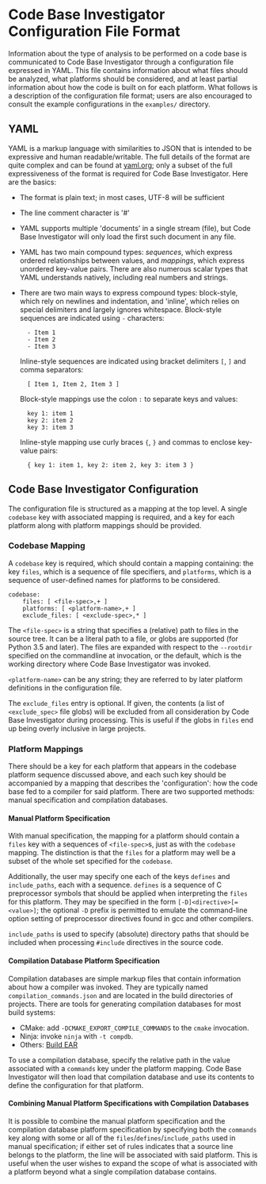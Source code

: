 Code Base Investigator Configuration File Format
================================================

Information about the type of analysis to be performed on a code base is communicated to Code Base Investigator through a configuration file expressed in YAML. This file contains information about what files should be analyzed, what platforms should be considered, and at least partial information about how the code is built on for each platform. What follows is a description of the configuration file format; users are also encouraged to consult the example configurations in the `examples/` directory.

## YAML

YAML is a markup language with similarities to JSON that is intended to be expressive and human readable/writable. The full details of the format are quite complex and can be found at [yaml.org](https://yaml.org/); only a subset of the full expressiveness of the format is required for Code Base Investigator. Here are the basics:

- The format is plain text; in most cases, UTF-8 will be sufficient
- The line comment character is '#'
- YAML supports multiple 'documents' in a single stream (file), but Code Base Investigator will only load the first such document in any file.
- YAML has two main compound types: _sequences_, which express ordered relationships between values, and _mappings_, which express unordered key-value pairs. There are also numerous scalar types that YAML understands natively, including real numbers and strings.
- There are two main ways to express compound types: block-style, which rely on newlines and indentation, and 'inline', which relies on special delimiters and largely ignores whitespace.
  Block-style sequences are indicated using `-` characters:

        - Item 1
        - Item 2
        - Item 3

  Inline-style sequences are indicated using bracket delimiters `[`, `]` and comma separators:

        [ Item 1, Item 2, Item 3 ]

  Block-style mappings use the colon `:` to separate keys and values:

        key 1: item 1
        key 2: item 2
        key 3: item 3

  Inline-style mapping use curly braces `{`, `}` and commas to enclose key-value pairs:

        { key 1: item 1, key 2: item 2, key 3: item 3 }

## Code Base Investigator Configuration

The configuration file is structured as a mapping at the top level. A single `codebase` key with associated mapping is required, and a key for each platform along with platform mappings should be provided.

### Codebase Mapping

A `codebase` key is required, which should contain a mapping containing: the key `files`, which is a sequence of file specifiers, and `platforms`, which is a sequence of user-defined names for platforms to be considered.

    codebase:
        files: [ <file-spec>,+ ]
        platforms: [ <platform-name>,+ ]
        exclude_files: [ <exclude-spec>,* ]

The `<file-spec>` is a string that specifies a (relative) path to files in the source tree. It can be a literal path to a file, or globs are supported (for Python 3.5 and later).  The files are expanded with respect to the `--rootdir` specified on the commandline at invocation, or the default, which is the working directory where Code Base Investigator was invoked.

`<platform-name>` can be any string; they are referred to by later platform definitions in the configuration file.

The `exclude_files` entry is optional. If given, the contents (a list of `<exclude_spec>` file globs) will be excluded from all consideration by Code Base Investigator during processing. This is useful if the globs in `files` end up being overly inclusive in large projects.

### Platform Mappings

There should be a key for each platform that appears in the codebase platform sequence discussed above, and each such key should be accompanied by a mapping that describes the 'configuration': how the code base fed to a compiler for said platform. There are two supported methods: manual specification and compilation databases.

#### Manual Platform Specification

With manual specification, the mapping for a platform should contain a `files` key with a sequences of `<file-spec>`s, just as with the `codebase` mapping. The distinction is that the `files` for a platform may well be a subset of the whole set specified for the `codebase`.

Additionally, the user may specify one each of the keys `defines` and `include_paths`, each with a sequence. `defines` is a sequence of C preprocessor symbols that should be applied when interpreting the `files` for this platform. They may be specified in the form `[-D]<directive>[=<value>]`; the optional `-D` prefix is permitted to emulate the command-line option setting of preprocessor directives found in gcc and other compilers.

`include_paths` is used to specify (absolute) directory paths that should be included when processing `#include` directives in the source code.

#### Compilation Database Platform Specification

Compilation databases are simple markup files that contain information about how a compiler was invoked. They are typically named `compilation_commands.json` and are located in the build directories of projects. There are tools for generating compilation databases for most build systems:

- CMake: add `-DCMAKE_EXPORT_COMPILE_COMMANDS` to the `cmake` invocation.
- Ninja: invoke `ninja` with `-t compdb`.
- Others: [Build EAR](https://github.com/rizsotto/Bear)

To use a compilation database, specify the relative path in the value associated with a `commands` key under the platform mapping. Code Base Investigator will then load that compilation database and use its contents to define the configuration for that platform.

#### Combining Manual Platform Specifications with Compilation Databases

It is possible to combine the manual platform specification and the compilation database platform specification by specifying both the `commands` key along with some or all of the `files`/`defines`/`include_paths` used in manual specification; if either set of rules indicates that a source line belongs to the platform, the line will be associated with said platform. This is useful when the user wishes to expand the scope of what is associated with a platform beyond what a single compilation database contains.
